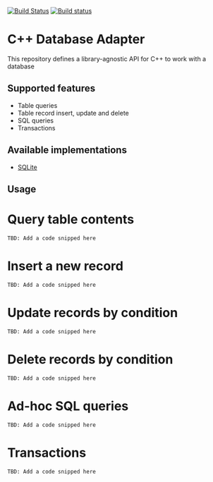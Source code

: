 [![Build Status](https://travis-ci.org/systelab/cpp-db-adapter.svg?branch=master)](https://travis-ci.org/systelab/cpp-db-adapter)
[![Build status](https://ci.appveyor.com/api/projects/status/56l40w9pu3i21bu8?svg=true)](https://ci.appveyor.com/project/systelab/cpp-db-adapter)

# C++ Database Adapter

This repository defines a library-agnostic API for C++ to work with a database

## Supported features

* Table queries
* Table record insert, update and delete
* SQL queries
* Transactions

## Available implementations

* [SQLite](https://github.com/systelab/cpp-sqlite-db-adapter)

## Usage

# Query table contents

`TBD: Add a code snipped here`

# Insert a new record

`TBD: Add a code snipped here`

# Update records by condition

`TBD: Add a code snipped here`

# Delete records by condition

`TBD: Add a code snipped here`

# Ad-hoc SQL queries

`TBD: Add a code snipped here`

# Transactions

`TBD: Add a code snipped here`
